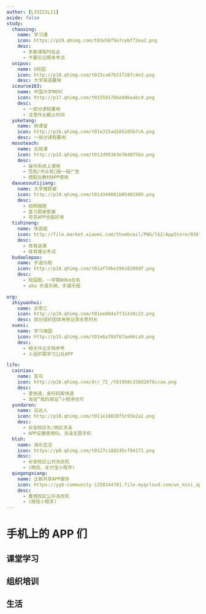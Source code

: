 ```yaml
---
author: [L33Z22L11]
aside: false
study:
  chaoxing:
    name: 学习通
    icon: https://p19.qhimg.com/t01e56f9a7cebff2ea2.png
    desc:
      - 多数课程均在此
      - 不要忘记期末考试
  unipus:
    name: U校园
    icon: http://p18.qhimg.com/t015ca67b31f18fc4e3.png
    desc: 大学英语要用
  icourse163:
    name: 中国大学MOOC
    icon: http://p17.qhimg.com/t0155917bbe9d6eabc9.png
    desc:
      - 一部分课程要用
      - 注意作业截止时间
  yuketang:
    name: 雨课堂
    icon: http://p16.qhimg.com/t01e315ad2852d5b7c6.png
    desc: 一部分课程要用
  mosoteach:
    name: 云班课
    icon: http://p15.qhimg.com/t012d99363e7640f5ba.png
    desc:
      - 操作系统上课用
      - 签到/作业有💩摇一摇广告
      - 搭配云教材APP使用
  daxuesoutijiang:
    name: 大学搜题酱
    icon: http://p19.qhimg.com/t01d349081b85401905.png
    desc:
      - 拍照搜题
      - 查习题册答案
      - 夸克APP也挺好用
  tishineng:
    name: 体适能
    icon: http://file.market.xiaomi.com/thumbnail/PNG/l62/AppStore/030f185b65da24325a716e41b42724479524d6685
    desc:
      - 体育选课
      - 体育理论考试
  budaolepao:
    name: 步道乐跑
    icon: http://p18.qhimg.com/t01af7dbe39618208df.png
    desc:
      - 校园跑，一学期80km左右
      - aka 步道乐骑，步道乐摇

org:
  zhiyuanhui:
    name: 志愿汇
    icon: http://p19.qhimg.com/t01ee80da7f31430c22.png
    desc: 部分组织团体用来记录志愿时长
  xuexi:
    name: 学习强国
    icon: http://p15.qhimg.com/t01e6a78df67ae66ca9.png
    desc:
      - 相关作业文档参考
      - 入组织需学习公社APP

life:
  cainiao:
    name: 菜鸟
    icon: http://p16.qhimg.com/dr/_72_/t01950c338d20f6ccaa.png
    desc:
      - 查快递、身份码取快递
      - 淘宝“我的驿站”小程序也可
  yundaren:
    name: 云达人
    icon: http://p18.qhimg.com/t011e18028f5c93e2a1.png
    desc:
      - 长安校区东/西区洗澡
      - APP设置使用码，洗澡无需手机
  hlsh:
    name: 海乐生活
    icon: https://p0.qhimg.com/t0127c180245cf04171.png
    desc:
      - 长安校区公共洗衣机
      - (微信、支付宝小程序)
  qiegongxiang:
    name: 企鹅共享APP服务
    icon: https://yyb-community-1258344701.file.myqcloud.com/wx_mini_app_icon/wx52cfa5fc8d32a43d.png
    desc:
      - 雁塔校区公共洗衣机
      - (微信小程序)
---
```


<script setup>
import AppList from "/.vitepress/components/unique/AppList.vue";
</script>

# 手机上的 APP 们

## 课堂学习

<AppList :data="$frontmatter.study" />

## 组织培训

<AppList :data="$frontmatter.org" />

## 生活

<AppList :data="$frontmatter.life" />
